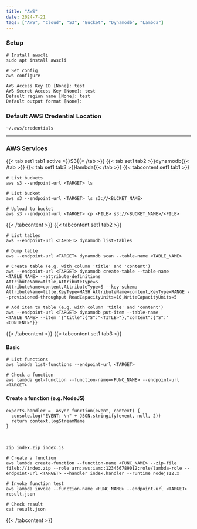 ```yaml
---
title: "AWS"
date: 2024-7-21
tags: ["AWS", "Cloud", "S3", "Bucket", "Dynamodb", "Lambda"]
---
```


### Setup

```console
# Install awscli
sudo apt install awscli
```

```console
# Set config
aws configure
```

```console
AWS Access Key ID [None]: test
AWS Secret Access Key [None]: test
Default region name [None]: test
Default output format [None]:
```

### Default AWS Credential Location

```console
~/.aws/credentials
```

---

### AWS Services

{{< tab set1 tab1 active >}}S3{{< /tab >}}
{{< tab set1 tab2 >}}dynamodb{{< /tab >}}
{{< tab set1 tab3 >}}lambda{{< /tab >}}
{{< tabcontent set1 tab1 >}}

```console
# List buckets
aws s3 --endpoint-url <TARGET> ls
```

```console
# List bucket
aws s3 --endpoint-url <TARGET> ls s3://<BUCKET_NAME>
```

```console
# Upload to bucket
aws s3 --endpoint-url <TARGET> cp <FILE> s3://<BUCKET_NAME>/<FILE>
```

{{< /tabcontent >}}
{{< tabcontent set1 tab2 >}}

```console
# List tables
aws --endpoint-url <TARGET> dynamodb list-tables
```

```console
# Dump table
aws --endpoint-url <TARGET> dynamodb scan --table-name <TABLE_NAME>
```

```console
# Create table (e.g. with column 'title' and 'content')
aws --endpoint-url <TARGET> dynamodb create-table --table-name <TABLE_NAME> --attribute-definitions AttributeName=title,AttributeType=S AttributeName=content,AttributeType=S --key-schema AttributeName=title,KeyType=HASH AttributeName=content,KeyType=RANGE --provisioned-throughput ReadCapacityUnits=10,WriteCapacityUnits=5
```

```console
# Add item to table (e.g. with column 'title' and 'content')
aws --endpoint-url <TARGET> dynamodb put-item --table-name <TABLE_NAME> --item '{"title":{"S":"<TITLE>"},"content":{"S":"<CONTENT>"}}'
```

{{< /tabcontent >}}
{{< tabcontent set1 tab3 >}}

#### Basic

```console
# List functions
aws lambda list-functions --endpoint-url <TARGET>
```

```console
# Check a function
aws lambda get-function --function-name=<FUNC_NAME> --endpoint-url <TARGET>
```

#### Create a function (e.g. NodeJS)

```console
exports.handler =  async function(event, context) {
  console.log("EVENT: \n" + JSON.stringify(event, null, 2))
  return context.logStreamName
}
```

<br>

```console
zip index.zip index.js
```

```console
# Create a function
aws lambda create-function --function-name <FUNC_NAME> --zip-file fileb://index.zip --role arn:aws:iam::123456789012:role/lambda-role --endpoint-url <TARGET> --handler index.handler --runtime nodejs12.x
```

```console
# Invoke function test
aws lambda invoke --function-name <FUNC_NAME> --endpoint-url <TARGET> result.json
```

```console
# Check result
cat result.json
```

{{< /tabcontent >}}
